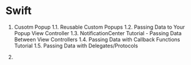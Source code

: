 # Swift
1. Cusotm Popup
1.1. Reusable Custom Popups
1.2. Passing Data to Your Popup View Controller
1.3. NotificationCenter Tutorial - Passing Data Between View Controllers
1.4. Passing Data with Callback Functions Tutorial
1.5. Passing Data with Delegates/Protocols

2.
